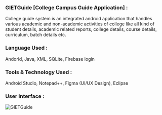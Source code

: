 ### GIETGuide [College Campus Guide Application] :

College guide system is an integrated android application that handles various academic and non-academic activities of college like all kind of student details, academic related reports, college details, course details, curriculum, batch details etc.

### Language Used :

Andorid, Java, XML, SQLite, Firebase login

### Tools & Technology Used :

Android Studio, Notepad++, Figma (UI/UX Design), Eclipse

### User Interface :

![GIETGuide](https://user-images.githubusercontent.com/36065206/94986443-7ca1e380-057c-11eb-8cd6-f13d411129ba.jpg)

